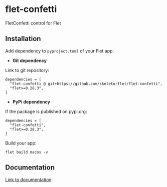 # flet-confetti
FletConfetti control for Flet

## Installation

Add dependency to `pyproject.toml` of your Flet app:

* **Git dependency**

Link to git repository:

```
dependencies = [
  "flet-confetti @ git+https://github.com/skeletorflet/flet-confetti",
  "flet>=0.28.3",
]
```

* **PyPi dependency**  

If the package is published on pypi.org:

```
dependencies = [
  "flet-confetti",
  "flet>=0.28.3",
]
```

Build your app:
```
flet build macos -v
```

## Documentation

[Link to documentation](https://skeletorflet.github.io/flet-confetti/)
